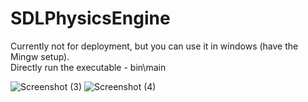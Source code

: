 # SDLPhysicsEngine
Currently not for deployment, but you can use it in windows (have the Mingw setup). <br/>
Directly run the executable - bin\main

![Screenshot (3)](https://github.com/user-attachments/assets/12cc2ca6-4a99-4072-8cab-b4816ad8f012)
![Screenshot (4)](https://github.com/user-attachments/assets/d66f4755-21b4-46c3-a871-8ae274865a00)
